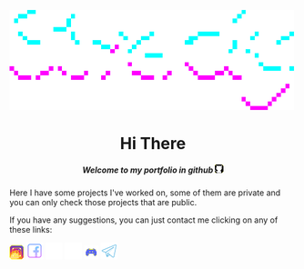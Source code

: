 ![Stredhy.gif](gifs/Stredhy.gif)


<center>

# Hi There

##### Welcome to my portfolio in github ![github-icon.gif](gifs/github-icon.gif)

</center>

Here I have some projects I've worked on, some of them are private and you can only check those projects that are public.

If you have any suggestions, you can just contact me clicking on any of these links:

[![instagram-icon.gif](gifs/instagram-icon.gif)](#)
[![facebook-icon.png](imgs/facebook-icon.png)](#)
[![x-icon.png](imgs/x-icon.png)](#)
[![threads-icon.png](imgs/threads-icon.png)](#)
[![discord-icon.gif](gifs/discord-icon.gif)](#)
[![telegram-icon.png](imgs/telegram-icon.png)](#)